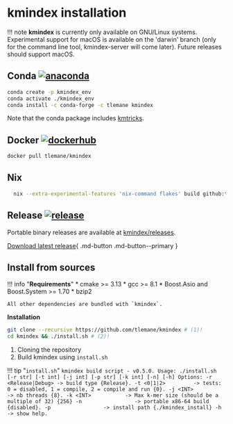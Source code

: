# kmindex installation

!!! note
    **kmindex** is currently only available on GNU/Linux systems. Experimental support for macOS is available on the 'darwin' branch (only for the command line tool, kmindex-server will come later). Future releases should support macOS.

## **Conda** [![anaconda](https://img.shields.io/conda/vn/tlemane/kmindex?color=green&label=tlemane%2Fkmindex&logo=anaconda)](https://anaconda.org/tlemane/kmindex)

```bash
conda create -p kmindex_env
conda activate ./kmindex_env
conda install -c conda-forge -c tlemane kmindex
```

Note that the conda package includes [kmtricks](https://github.com/tlemane/kmtricks).

## **Docker** [![dockerhub](https://img.shields.io/docker/v/tlemane/kmindex?label=tlemane/kmindex&logo=docker)](https://hub.docker.com/r/tlemane/kmindex/)

```bash
docker pull tlemane/kmindex
```

## **Nix**

```bash
  nix --extra-experimental-features 'nix-command flakes' build github:tlemane/kmindex
```

## **Release**  [![release](https://img.shields.io/github/v/release/tlemane/kmindex)](https://github.com/tlemane/kmindex/releases)

Portable binary releases are available at [kmindex/releases](https://github.com/tlemane/kmindex/releases).

[Download latest release](https://github.com/tlemane/kmindex/releases/latest/download/kmindex-v0.5.1-bin-Linux.tar.gz){ .md-button .md-button--primary }

## **Install from sources**

!!! info "**Requirements**"
    * cmake >= 3.13
    * gcc >= 8.1
    * Boost.Asio and Boost.System >= 1.70
    * bzip2

    All other dependencies are bundled with `kmindex`.

**Installation**
``` bash
git clone --recursive https://github.com/tlemane/kmindex # (1)!
cd kmindex && ./install.sh # (2)!
```

1. Cloning the repository
2. Build kmindex using `install.sh`

!!! tip "`install.sh`"
    ```
    kmindex build script - v0.5.0.
    Usage:
      ./install.sh [-r str] [-t int] [-j int] [-p str] [-k int] [-n] [-h]
    Options:
      -r <Release|Debug> -> build type {Release}.
      -t <0|1|2>         -> tests: 0 = disabled, 1 = compile, 2 = compile and run {0}.
      -j <INT>           -> nb threads {8}.
      -k <INT>           -> Max k-mer size (should be a multiple of 32) {256}
      -n                 -> portable x86-64 build {disabled}.
      -p                 -> install path {./kmindex_install}
      -h                 -> show help.
    ```
